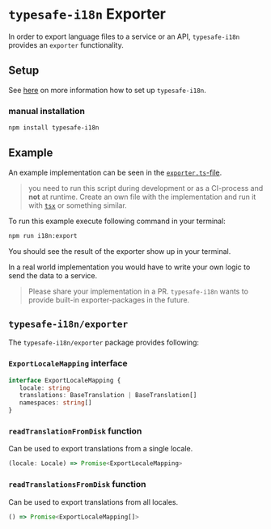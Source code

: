 # `typesafe-i18n` Exporter

In order to export language files to a service or an API, `typesafe-i18n` provides an `exporter` functionality.

## Setup

See [here](https://github.com/ivanhofer/typesafe-i18n#get-started) on more information how to set up `typesafe-i18n`.

### manual installation

```bash
npm install typesafe-i18n
```

## Example

An example implementation can be seen in the [`exporter.ts`-file](https://github.com/ivanhofer/typesafe-i18n/tree/main/packages/exporter/examples/exporter.ts).

> you need to run this script during development or as a CI-process and **not** at runtime. Create an own file with the implementation and run it with [`tsx`](https://github.com/esbuild-kit/tsx) or something similar.

To run this example execute following command in your terminal:

```sh
npm run i18n:export
```

You should see the result of the exporter show up in your terminal.

In a real world implementation you would have to write your own logic to send the data to a service.

> Please share your implementation in a PR. `typesafe-i18n` wants to provide built-in exporter-packages in the future.

## `typesafe-i18n/exporter`

The `typesafe-i18n/exporter` package provides following:


### `ExportLocaleMapping` interface

```ts
interface ExportLocaleMapping {
   locale: string
   translations: BaseTranslation | BaseTranslation[]
   namespaces: string[]
}
```

### `readTranslationFromDisk` function

Can be used to export translations from a single locale.

```ts
(locale: Locale) => Promise<ExportLocaleMapping>
```

### `readTranslationsFromDisk` function

Can be used to export translations from all locales.

```ts
() => Promise<ExportLocaleMapping[]>
```

